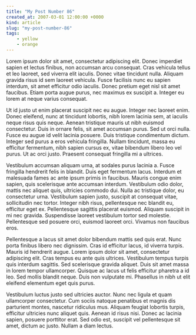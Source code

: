 ```yaml
---
title: "My Post Number 86"
created_at: 2007-03-01 12:00:00 +0000
kind: article
slug: "my-post-number-86"
tags:
    - yellow
    - orange
---
```

Lorem ipsum dolor sit amet, consectetur adipiscing elit. Donec imperdiet sapien et lectus finibus, non accumsan arcu consequat. Cras vehicula tellus et leo laoreet, sed viverra elit iaculis. Donec vitae tincidunt nulla. Aliquam gravida risus id sem laoreet vehicula. Fusce facilisis nunc eu sapien interdum, sit amet efficitur odio iaculis. Donec pretium eget nisl sit amet faucibus. Etiam porta augue purus, nec maximus ex suscipit a. Integer eu lorem at neque varius consequat.

Ut id justo ut enim placerat suscipit nec eu augue. Integer nec laoreet enim. Donec eleifend, nunc at tincidunt lobortis, nibh lorem lacinia sem, at iaculis neque risus quis neque. Aenean tristique mauris ut nibh euismod consectetur. Duis in ornare felis, sit amet accumsan purus. Sed ut orci nulla. Fusce eu augue id velit lacinia posuere. Duis tristique condimentum dictum. Integer sed purus a eros vehicula fringilla. Nullam tincidunt, massa eu efficitur fermentum, nibh sapien cursus ex, vitae bibendum libero leo vel purus. Ut ac orci justo. Praesent consequat fringilla mi a ultrices.

Vestibulum accumsan aliquam urna, at sodales purus lacinia a. Fusce fringilla hendrerit felis in blandit. Duis eget fermentum lacus. Interdum et malesuada fames ac ante ipsum primis in faucibus. Mauris congue enim sapien, quis scelerisque ante accumsan interdum. Vestibulum odio dolor, mattis nec aliquet quis, ultricies commodo dui. Nulla ac tristique dolor, eu consectetur urna. Vestibulum sapien justo, suscipit at consequat vitae, sollicitudin nec tortor. Integer nibh risus, pellentesque nec blandit eu, efficitur eget ex. Pellentesque sagittis placerat euismod. Aliquam suscipit in mi nec gravida. Suspendisse laoreet vestibulum tortor sed molestie. Pellentesque sed posuere orci, euismod laoreet orci. Vivamus non faucibus eros.

Pellentesque a lacus sit amet dolor bibendum mattis sed quis erat. Nunc porta finibus libero nec dignissim. Cras id efficitur lacus, id viverra turpis. Mauris id hendrerit augue. Lorem ipsum dolor sit amet, consectetur adipiscing elit. Cras tempus eu ante quis ultrices. Vestibulum tempus turpis quis interdum sagittis. Sed scelerisque gravida aliquet. Duis sit amet massa in lorem tempor ullamcorper. Quisque ac lacus ut felis efficitur pharetra a id leo. Sed mollis blandit neque. Duis non vulputate mi. Phasellus in nibh ut elit eleifend elementum eget quis purus.

Vestibulum luctus justo sed ultricies auctor. Nunc nec ligula et quam ullamcorper consectetur. Cum sociis natoque penatibus et magnis dis parturient montes, nascetur ridiculus mus. Aliquam feugiat lobortis turpis, efficitur ultricies nunc aliquet quis. Aenean id risus nisi. Donec ac lacinia sapien, posuere porttitor erat. Sed odio est, suscipit vel pellentesque sit amet, dictum ac justo. Nullam a diam lectus. 
